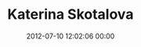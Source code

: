 ---
title: "Katerina Skotalova"
date: 2012-07-10 12:02:06 00:00
permalink: /katkat
twitter: ""
likes: [1049,852,393,358,312,311,310,66,67,30,344,932,146,39]
id: 1164
gravatar: "http://www.gravatar.com/avatar/e9edeae6e94493cdbc47be55f048b18f"
---